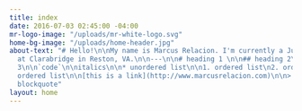 ```yaml
---
title: index
date: 2016-07-03 02:45:00 -04:00
mr-logo-image: "/uploads/mr-white-logo.svg"
home-bg-image: "/uploads/home-header.jpg"
about-text: "# Hello!\n\nMy name is Marcus Relacion. I'm currently a Junior UI Designer
  at Clarabridge in Reston, VA.\n\n---\n\n# heading 1 \n\n## heading 2\n\n### heading
  3\n\n`code`\n\nitalics\n\n* unordered list\n\n1. ordered list\n2. ordered list\n3.
  ordered list\n\n[this is a link](http://www.marcusrelacion.com)\n\n> \nThis is a
  blockquote"
layout: home
---
```


